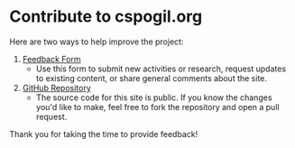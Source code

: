 # Contribute to cspogil.org

Here are two ways to help improve the project:

1. [Feedback Form][1]
    * Use this form to submit new activities or research, request updates to existing content, or share general comments about the site.
2. [GitHub Repository][2]
    * The source code for this site is public. If you know the changes you'd like to make, feel free to fork the repository and open a pull request.

[1]: https://docs.google.com/forms/d/e/1FAIpQLSfpNDMa8yNtp5X8HEb2fTGI9Lf91MuHh5YTeDq19Y_5NEXv7g/viewform?usp=dialog
[2]: https://github.com/cspogil/cspogil.github.io/

Thank you for taking the time to provide feedback!
